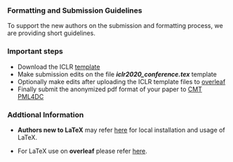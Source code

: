 

### Formatting and Submission Guidelines 

To support the new authors on the submission and formatting process, we are providing short guidelines.

### Important steps

- Download the ICLR [template](https://github.com/ICLR/Master-Template/blob/master/archive/iclr2020.zip?raw=true) 
- Make submission edits on the file <b><i>iclr2020_conference.tex</i></b> template
- Optionally make edits after uploading the ICLR template files to [overleaf](https://www.overleaf.com/)
- Finally submit the anonymized pdf format of your paper to [CMT PML4DC](https://cmt3.research.microsoft.com/PML4DC2020/)

### Addtional Information

- <b>Authors new to LaTeX</b> may refer [here](https://www.tug.org/begin.html) for local installation and usage of LaTeX. 

- For LaTeX use on <b>overleaf</b> please refer [here](https://www.overleaf.com/learn/latex/Learn_LaTeX_in_30_minutes).


 
 
